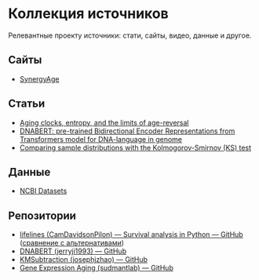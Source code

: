 # Коллекция источников

Релевантные проекту источники: стати, сайты, видео, данные и другое.

## Сайты
- [SynergyAge](https://www.synergyage.info/)

## Статьи
- [Aging clocks, entropy, and the limits of age-reversal](https://doi.org/10.1101/2022.02.06.479300)
- [DNABERT: pre-trained Bidirectional Encoder Representations from Transformers model for DNA-language in genome](https://doi.org/10.1093/bioinformatics/btab083)
- [Comparing sample distributions with the Kolmogorov-Smirnov (KS) test](https://towardsdatascience.com/comparing-sample-distributions-with-the-kolmogorov-smirnov-ks-test-a2292ad6fee5)

## Данные
- [NCBI Datasets](https://www.ncbi.nlm.nih.gov/datasets/)

## Репозитории
- [lifelines (CamDavidsonPilon) — Survival analysis in Python — GitHub](https://github.com/CamDavidsonPilon/lifelines) ([сравнение с альтернативами](https://piptrends.com/compare/lifelines-vs-scikit-survival-vs-survival))
- [DNABERT (jerryji1993) — GitHub](https://github.com/jerryji1993/DNABERT)
- [KMSubtraction (josephjzhao) — GitHub](https://github.com/josephjzhao/KMSubtraction)
- [Gene Expression Aging (sudmantlab) — GitHub](https://github.com/sudmantlab/gene_expression_aging)